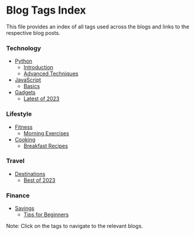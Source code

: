 # Blog Tags Index

This file provides an index of all tags used across the blogs and links to the respective blog posts.

### Technology

- [Python](./Technology/Programming/Python/)
  - [Introduction](./Technology/Programming/Python/introduction_to_python.md)
  - [Advanced Techniques](./Technology/Programming/Python/advanced_python_techniques.md)
- [JavaScript](./Technology/Programming/JavaScript/)
  - [Basics](./Technology/Programming/JavaScript/basics_of_javascript.md)
- [Gadgets](./Technology/Gadgets/)
  - [Latest of 2023](./Technology/Gadgets/latest_gadgets_of_2023.md)

### Lifestyle

- [Fitness](./Lifestyle/Fitness/)
  - [Morning Exercises](./Lifestyle/Fitness/benefits_of_morning_exercises.md)
- [Cooking](./Lifestyle/Cooking/)
  - [Breakfast Recipes](./Lifestyle/Cooking/easy_breakfast_recipes.md)

### Travel

- [Destinations](./Travel/)
  - [Best of 2023](./Travel/best_travel_destinations_2023.md)

### Finance

- [Savings](./Finance/)
  - [Tips for Beginners](./Finance/saving_tips_for_beginners.md)

Note: Click on the tags to navigate to the relevant blogs.
